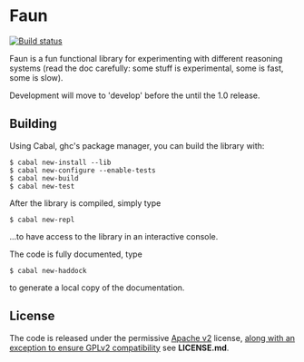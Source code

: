 # Faun

[![Build status](https://travis-ci.org/PhDP/Faun.svg?branch=master)](https://travis-ci.org/PhDP/Faun)

Faun is a fun functional library for experimenting with different reasoning
systems (read the doc carefully: some stuff is experimental, some is fast, some
is slow).

Development will move to 'develop' before the until the 1.0 release.

## Building

Using Cabal, ghc's package manager, you can build the library with:

    $ cabal new-install --lib
    $ cabal new-configure --enable-tests
    $ cabal new-build
    $ cabal new-test

After the library is compiled, simply type

    $ cabal new-repl

...to have access to the library in an interactive console.

The code is fully documented, type

    $ cabal new-haddock

to generate a local copy of the documentation.

## License

The code is released under the permissive [Apache v2](http://www.apache.org/licenses/LICENSE-2.0)
license, [along with an exception to ensure GPLv2 compatibility](https://lwn.net/Articles/701155/)
see **LICENSE.md**.
